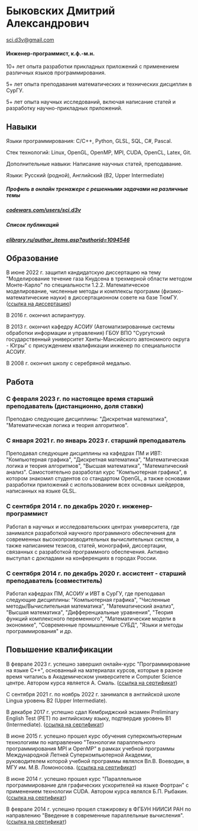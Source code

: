 <!--
##### [sci-d3v.github.io](https://sci-d3v.github.io/)
-->
# Быковских Дмитрий Александрович

sci.d3v@gmail.com

#### Инженер-программист, к.ф.-м.н.


10+ лет опыта разработки прикладных приложений с применением различных языков программирования.

5+ лет опыта преподавания математических и технических дисциплин в СурГУ.

5+ лет опыта научных исследований, включая написание статей и разработку научно-прикладных приложений.


## Навыки

Языки программирования: С/C++, Python, GLSL, SQL, C#, Pascal.

Стек технологий: Linux, OpenGL, OpenMP, MPI, CUDA, OpenCL, Latex, Git.

Дополнительные навыки: Написание научных статей, преподавание.

Языки: Русский (родной), Английский (B2, Upper Intermediate)

##### Профиль в онлайн тренажере с решенными задачами на различные темы
##### [codewars.com/users/sci.d3v](https://www.codewars.com/users/sci.d3v)

##### Список публикаций
##### [elibrary.ru/author_items.asp?authorid=1094546](https://elibrary.ru/author_items.asp?authorid=1094546)

## Образование

В июне 2022 г. защитил кандидатскую диссертацию на тему "Моделирование течение газа Кнудсена в трехмерной области методом Монте-Карло" по специальности 1.2.2. Математическое моделирование, численные методы и комплексы программ (физико-математические науки) в диссертационном совете на базе ТюмГУ. ([ссылка на диссертацию](https://diss.utmn.ru/upload/iblock/960/Dissertatsiya-Bykovskikh.pdf))

В 2016 г. окончил аспирантуру.

В 2013 г. окончил кафедру АСОИУ (Автоматизированные системы обработки информации и управления) ГБОУ ВПО "Сургутский государственный университет Ханты-Мансийского автономного округа - Югры" с присуждением квалификации инженер по специальности АСОИУ.

В 2008 г. окончил школу с серебряной медалью.

## Работа

### С февраля 2023 г. по настоящее время старший преподаватель (дистанционно, доля ставки)
Преподаю следующие дисциплины: "Дискретная математика", "Математическая логика и теория алгоритмов".

### С января 2021 г. по январь 2023 г. старший преподаватель
Преподавал следующие дисциплины на кафедрах ПМ и ИВТ: "Компьютерная графика", "Дискретная математика", "Математическая логика и теория алгоритмов", "Высшая математика", "Математический анализ".
Самостоятельно разработал курс "Компьютерная графика", в котором знакомил студентов со стандартом OpenGL, а также основами разработки приложений с использованием всех основных шейдеров, написанных на языке GLSL.

### C сентября 2014 г. по декабрь 2020 г. инженер-программист
Работал в научных и исследовательских центрах университета, где занимался разработкой научного программного обеспечения для современных высокопроизводительных вычислительных систем, а также написанием тезисов, статей, монографий, диссертации, связанных с разработкой программного обеспечения. Активно выступал с докладами на конференциях в городах России.

### C сентября 2014 г. по декабрь 2020 г. ассистент - старший преподаватель (совместитель)
Работал кафедрах ПМ, АСОИУ и ИВТ  в СурГУ, где преподавал следующие дисциплины:
"Компьютерная графика", "Численные методы/Вычислительная математика", "Математический анализ", "Высшая математика", "Дифференциальные уравнения", "Теория функций комплексного переменного", "Математические модели в экономике", "Современные промышленные СУБД", "Языки и методы программирования" и др.


## Повышение квалификации

В феврале 2023 г. успешно завершил онлайн-курс "Программирование на языке C++", основанный на материалах курсов, которые в разное время читались в Академическом университете и Computer Science центре. Автором курса является А. Смаль. ([ссылка на сертификат](certificates/2023-stepik_cpp.png))
<!--
[<img src="certificates/2023-stepik_cpp.png" width="250">](certificates/2023-stepik_cpp.png)
-->

С сентября 2021 г. по ноябрь 2022 г. занимался в английской школе Lingua уровень B2 (Upper Intermediate).

В декабре 2017 г. успешно сдал Кембриджский экзамен Preliminary English Test (PET) по английскому языку, подтвердив уровень B1 (Intermediate).
([ссылка на сертификат](certificates/2018-CE_PET_1.png))

В июне 2015 г. успешно прошел курс обучения суперкомпьютерным технологиям по направлению "Технологии параллельного программирования MPI и OpenMP" в рамках учебной программы Международной Летней Суперкомпьютерной Академии, руководителем которой учебной программы являлся Вл.В. Воеводин, в МГУ им. М.В. Ломоносова.
([ссылка на сертификат](certificates/2015-SSCA.png))

В июне 2014 г. успешно прошел курс "Параллельное программирование для графических ускорителей на языке Фортран" с применением технологии CUDA. Автором курса являлся Б.П. Рыбакин.
([ссылка на сертификат](certificates/2014-FC_2.png))

В феврале 2014 г. успешно прошел стажировку в ФГБУН НИИСИ РАН по направлению "Введение в современные параллельные вычисления".
([ссылка на сертификат](certificates/2014-SRISARAS.png))
